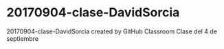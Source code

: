 # 20170904-clase-DavidSorcia
20170904-clase-DavidSorcia created by GitHub Classroom
Clase del 4 de septiembre
